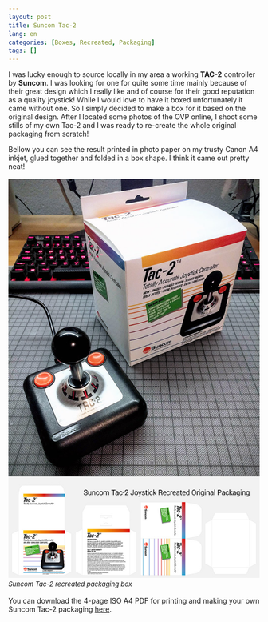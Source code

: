 ```yaml
---
layout: post
title: Suncom Tac-2
lang: en
categories: [Boxes, Recreated, Packaging]
tags: []
---
```

I was lucky enough to source locally in my area a working **TAC-2** controller by **Suncom**. I was looking for one for quite some time mainly because of their great design which I really like and of course for their good reputation as a quality joystick! While I would love to have it boxed unfortunately it came without one. So I simply decided to make a box for it based on the original design. After I located some photos of the OVP online, I shoot some stills of my own Tac-2 and I was ready to re-create the whole original packaging from scratch!

Bellow you can see the result printed in photo paper on my trusty Canon A4 inkjet, glued together and folded in a box shape. I think it came out pretty neat! 
<br><br>
<img src="\assets\img\post_previews\suncom_tac2_recreated_ovp_overview.jpg">
<br>
<span style="font-size:small; font-style: italic">Suncom Tac-2 recreated packaging box</span>
<br><br>
You can download the 4-page ISO A4 PDF for printing and making your own Suncom Tac-2 packaging <a href="https://app.box.com/s/04y16noa6rrhpcp6joktvlyxehlb33ha" target="_blank">here</a>.